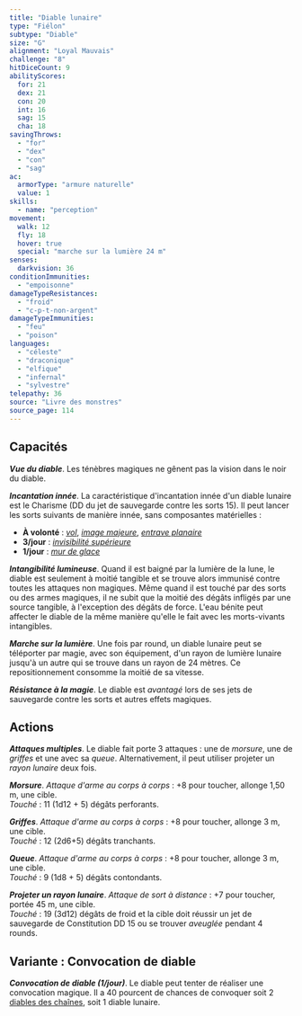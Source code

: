 ```yaml
---
title: "Diable lunaire"
type: "Fiélon"
subtype: "Diable"
size: "G"
alignment: "Loyal Mauvais"
challenge: "8"
hitDiceCount: 9
abilityScores:
  for: 21
  dex: 21
  con: 20
  int: 16
  sag: 15
  cha: 18
savingThrows:
  - "for"
  - "dex"
  - "con"
  - "sag"
ac:
  armorType: "armure naturelle"
  value: 1
skills:
  - name: "perception"
movement:
  walk: 12
  fly: 18
  hover: true
  special: "marche sur la lumière 24 m"
senses:
  darkvision: 36
conditionImmunities:
  - "empoisonne"
damageTypeResistances:
  - "froid"
  - "c-p-t-non-argent"
damageTypeImmunities:
  - "feu"
  - "poison"
languages:
  - "céleste"
  - "draconique"
  - "elfique"
  - "infernal"
  - "sylvestre"
telepathy: 36
source: "Livre des monstres"
source_page: 114
---
```

## Capacités
_**Vue du diable**_. Les ténèbres magiques ne gênent pas la vision dans le noir du diable.

_**Incantation innée**_. La caractéristique d'incantation innée d'un diable lunaire est le Charisme (DD du jet de sauvegarde contre les sorts 15). Il peut lancer les sorts suivants de manière innée, sans composantes matérielles :
* **À volonté** : [_vol_](/grimoire/vol/), [_image majeure_](/grimoire/image-majeure/), [_entrave planaire_](/grimoire/entrave-planaire/)
* **3/jour** : [_invisibilité supérieure_](/grimoire/invisibilite-superieure/)
* **1/jour** : [_mur de glace_](/grimoire/mur-de-glace/)

_**Intangibilité lumineuse**_. Quand il est baigné par la lumière de la lune, le diable est seulement à moitié tangible et se trouve alors immunisé contre toutes les attaques non magiques. Même quand il est touché par des sorts ou des armes magiques, il ne subit que la moitié des dégâts infligés par une source tangible, à l'exception des dégâts de force. L'eau bénite peut affecter le diable de la même manière qu'elle le fait avec les morts-vivants intangibles.

_**Marche sur la lumière**_. Une fois par round, un diable lunaire peut se téléporter par magie, avec son équipement, d'un rayon de lumière lunaire jusqu'à un autre qui se trouve dans un rayon de 24 mètres. Ce repositionnement consomme la moitié de sa vitesse.

_**Résistance à la magie**_. Le diable est _avantagé_ lors de ses jets de sauvegarde contre les sorts et autres effets magiques.

## Actions
_**Attaques multiples**_. Le diable fait porte 3 attaques : une de _morsure_, une de _griffes_ et une avec sa _queue_. Alternativement, il peut utiliser projeter un _rayon lunaire_ deux fois.

_**Morsure**_. _Attaque d'arme au corps à corps_ : +8 pour toucher, allonge 1,50 m, une cible.  
_Touché_ : 11 (1d12 + 5) dégâts perforants.

_**Griffes**_. _Attaque d'arme au corps à corps_ : +8 pour toucher, allonge 3 m, une cible.  
_Touché_ : 12 (2d6+5) dégâts tranchants.

_**Queue**_. _Attaque d'arme au corps à corps_ : +8 pour toucher, allonge 3 m, une cible.  
_Touché_ : 9 (1d8 + 5) dégâts contondants.

_**Projeter un rayon lunaire**_. _Attaque de sort à distance_ : +7 pour toucher, portée 45 m, une cible.  
_Touché_ : 19 (3d12) dégâts de froid et la cible doit réussir un jet de sauvegarde de Constitution DD 15 ou se trouver _aveuglée_ pendant 4 rounds.

## Variante : Convocation de diable
_**Convocation de diable (1/jour)**_. Le diable peut tenter de réaliser une convocation magique. Il a 40 pourcent de chances de convoquer soit 2 [diables des chaînes](/bestiaire/diable-des-chaines/), soit 1 diable lunaire.
